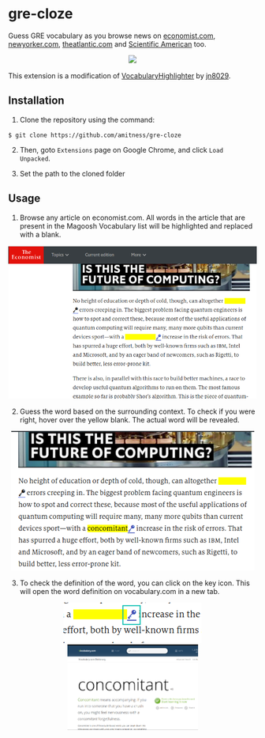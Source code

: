 # gre-cloze

Guess GRE vocabulary as you browse news on [economist.com](https://www.economist.com), [newyorker.com](http://newyorker.com), [theatlantic.com](https://theatlantic.com) and [Scientific American](https://www.scientificamerican.com/) too.

<p align="center">
<img src="https://i.imgur.com/V9hoxIj.gif)"/>
</p>

This extension is a modification of [VocabularyHighlighter](https://github.com/jn8029/VocabularyHighlighter) by [jn8029](https://github.com/jn8029).

## Installation

1. Clone the repository using the command:

```shell
$ git clone https://github.com/amitness/gre-cloze
```

2. Then, goto `Extensions` page on Google Chrome, and click `Load Unpacked`.

3. Set the path to the cloned folder

## Usage

1. Browse any article on economist.com. All words in the article that are present in the Magoosh Vocabulary list will be highlighted and replaced with a blank.

<p align="center">
  <img src="images/screenshots/economist_article_example.png" width="664"/>
</p>

2. Guess the word based on the surrounding context. To check if you were right, hover over the yellow blank. The actual word will be revealed.
<p align="center">
  <img src="images/screenshots/yellow_highlight_hover.png" width="493"/>
</p>

3. To check the definition of the word, you can click on the key icon. This will open the word definition on vocabulary.com in a new tab.
<p align="center">
  <img src="images/screenshots/vocabulary_define.png"/>
  <img src="images/screenshots/vocabulary_com_page.png" width="265"/>
</p>
